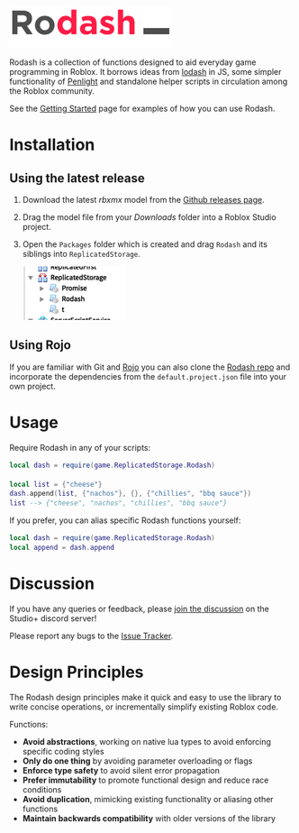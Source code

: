 ![logo](logo.png)

Rodash is a collection of functions designed to aid everyday game programming in Roblox. It borrows ideas from [lodash](https://lodash.com) in JS, some simpler functionality of [Penlight](https://github.com/stevedonovan/Penlight) and standalone helper scripts in circulation among the Roblox community.

See the [Getting Started](getting-started) page for examples of how you can use Rodash.

# Installation

## Using the latest release

1. Download the latest _rbxmx_ model from the [Github releases page](https://github.com/CodeKingdomsTeam/rodash/releases).
2. Drag the model file from your _Downloads_ folder into a Roblox Studio project.
3. Open the `Packages` folder which is created and drag `Rodash` and its siblings into `ReplicatedStorage`.

   ![ReplicatedStorage](ReplicatedStorage.png)

## Using Rojo

If you are familiar with Git and [Rojo](https://rojo.space/docs/0.5.x/) you can also clone the [Rodash repo](https://github.com/CodeKingdomsTeam/rodash/) and incorporate the dependencies from the `default.project.json` file into your own project.

# Usage

Require Rodash in any of your scripts:

```lua
local dash = require(game.ReplicatedStorage.Rodash)

local list = {"cheese"}
dash.append(list, {"nachos"}, {}, {"chillies", "bbq sauce"})
list --> {"cheese", "nachos", "chillies", "bbq sauce"}
```

If you prefer, you can alias specific Rodash functions yourself:

```lua
local dash = require(game.ReplicatedStorage.Rodash)
local append = dash.append
```


# Discussion

If you have any queries or feedback, please [join the discussion](https://discord.gg/PyaNeN5) on the Studio+ discord server!

Please report any bugs to the [Issue Tracker](https://github.com/CodeKingdomsTeam/rodash/issues).

# Design Principles

The Rodash design principles make it quick and easy to use the library to write concise operations, or incrementally simplify existing Roblox code.

Functions:

- **Avoid abstractions**, working on native lua types to avoid enforcing specific coding styles
- **Only do one thing** by avoiding parameter overloading or flags
- **Enforce type safety** to avoid silent error propagation
- **Prefer immutability** to promote functional design and reduce race conditions
- **Avoid duplication**, mimicking existing functionality or aliasing other functions
- **Maintain backwards compatibility** with older versions of the library
